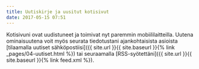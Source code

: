 ```yaml
---
title: Uutiskirje ja uusitut kotisivut
date: 2017-05-15 07:51
---
```


Kotisivuni ovat uudistuneet ja toimivat nyt paremmin mobiililaitteilla. Uutena
ominaisuutena voit myös seurata tiedotustani ajankohtaisista
asioista
[tilaamalla uutiset sähköpostiisi]({{ site.url }}{{ site.baseurl }}{% link _pages/04-uutiset.html %}) tai
seuraamalla
[RSS-syötettäni]({{ site.url }}{{ site.baseurl }}{% link feed.xml %}).
